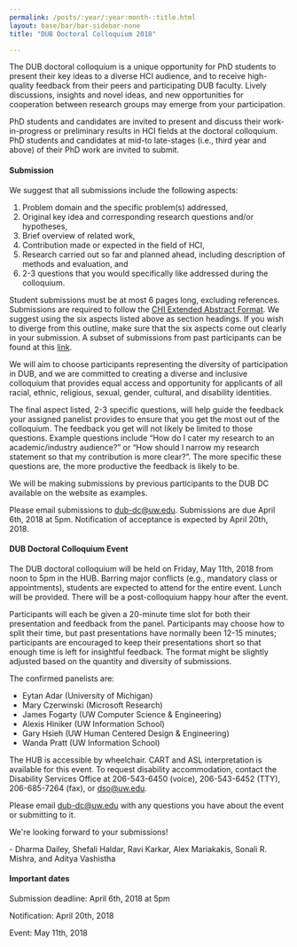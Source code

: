 ```yaml
---
permalink: /posts/:year/:year:month-:title.html
layout: base/bar/bar-sidebar-none
title: "DUB Doctoral Colloquium 2018"

---
```


<div class="row" style="margin-bottom: 15px">
  <div class="col-md-8" markdown="block">
The DUB doctoral colloquium is a unique opportunity for PhD students to present their key ideas to a diverse HCI audience, and to receive high-quality feedback from their peers and participating DUB faculty. Lively discussions, insights and novel ideas, and new opportunities for cooperation between research groups may emerge from your participation.

PhD students and candidates are invited to present and discuss their work-in-progress or preliminary results in HCI fields at the doctoral colloquium. PhD students and candidates at mid-to late-stages (i.e., third year and above) of their PhD work are invited to submit.

<h4> Submission </h4>

We suggest that all submissions include the following aspects:

1. Problem domain and the specific problem(s) addressed,
2. Original key idea and corresponding research questions and/or hypotheses,
3. Brief overview of related work,
4. Contribution made or expected in the field of HCI,
5. Research carried out so far and planned ahead, including description of methods and evaluation, and
6. 2-3 questions that you would specifically like addressed during the colloquium.

Student submissions must be at most 6 pages long, excluding references. Submissions are required to follow the <a href="//chi2017.acm.org/submission-formats.html">CHI Extended Abstract Format</a>. We suggest using the six aspects listed above as section headings. If you wish to diverge from this outline, make sure that the six aspects come out clearly in your submission. A subset of submissions from past participants can be found at this <a href="https://drive.google.com/open?id=0B9oT9zRO3HNFUDNuSllOVkI3NXc">link</a>.

We will aim to choose participants representing the diversity of participation in DUB, and we are committed to creating a diverse and inclusive colloquium that provides equal access and opportunity for applicants of all racial, ethnic, religious, sexual, gender, cultural, and disability identities.

The final aspect listed, 2-3 specific questions, will help guide the feedback your assigned panelist provides to ensure that you get the most out of the colloquium. The feedback you get will not likely be limited to those questions. Example questions include “How do I cater my research to an academic/industry audience?” or “How should I narrow my research statement so that my contribution is more clear?”. The more specific these questions are, the more productive the feedback is likely to be.

We will be making submissions by previous participants to the DUB DC available on the website as examples.

Please email submissions to <a href="mailto:dub-dc@uw.edu">dub-dc@uw.edu</a>. Submissions are due April 6th, 2018 at 5pm. Notification of acceptance is expected by April 20th, 2018.

<h4> DUB Doctoral Colloquium Event </h4>

The DUB doctoral colloquium will be held on Friday, May 11th, 2018 from noon to 5pm in the HUB. Barring major conflicts (e.g., mandatory class or appointments), students are expected to attend for the entire event. Lunch will be provided. There will be a post-colloquium happy hour after the event.

Participants will each be given a 20-minute time slot for both their presentation and feedback from the panel. Participants may choose how to split their time, but past presentations have normally been 12-15 minutes; participants are encouraged to keep their presentations short so that enough time is left for insightful feedback. The format might be slightly adjusted based on the quantity and diversity of submissions.

The confirmed panelists are:
- Eytan Adar (University of Michigan)
- Mary Czerwinski (Microsoft Research)
- James Fogarty (UW Computer Science & Engineering)
- Alexis Hiniker (UW Information School)
- Gary Hsieh (UW Human Centered Design & Engineering)
- Wanda Pratt (UW Information School)

The HUB is accessible by wheelchair. CART and ASL interpretation is available for this event. To request disability accommodation, contact the Disability Services Office at 206-543-6450 (voice), 206-543-6452 (TTY), 206-685-7264 (fax), or dso@uw.edu.

Please email <a href="mailto:dub-dc@uw.edu">dub-dc@uw.edu</a> with any questions you have about the event or submitting to it.

We're looking forward to your submissions!

\- Dharma Dailey, Shefali Haldar, Ravi Karkar, Alex Mariakakis, Sonali R. Mishra, and Aditya Vashistha
  </div>
  <div class="col-md-4" markdown="block">
<h4> Important dates </h4>

Submission deadline: April 6th, 2018 at 5pm

Notification: April 20th, 2018

Event: May 11th, 2018
  </div>
</div>
